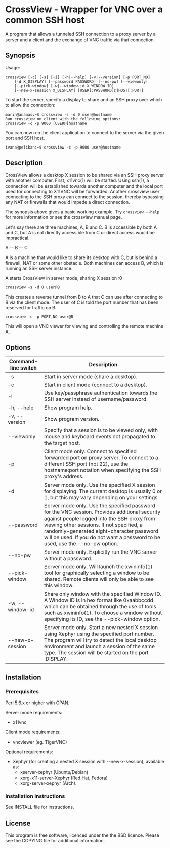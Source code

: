 # CrossView - Wrapper for VNC over a common SSH host #

A program that allows a tunneled SSH connection to a proxy server by a server and
a client and the exchange of VNC traffic via that connection.

## Synopsis ##

Usage:
```
crossview [-c] [-s] [-i] [-h|--help] [-v|--version] [-p PORT_NO]
	[-d X_DISPLAY] [--password PASSWORD] [--no-pw] [--viewonly]
	[--pick-window] [-w|--window-id X_WINDOW_ID]
	[--new-x-session X_DISPLAY] [USER[:PASSWORD]@]HOST[:PORT]
```

To start the server, specify a display to share and an SSH proxy over which to
allow the connection:

```
marin@ananas:~$ crossview -s -d 0 user@hostname
Run crossview on client with the following options:
crossview -c -p 9000 [USER@]hostname
```

You can now run the client application to connect to the server via the given
port and SSH host.

```
ivana@pelikan:~$ crossview -c -p 9000 user@hostname
```

## Description ##

CrossView allows a desktop X session to be shared via an SSH proxy server with
another computer. First, x11vnc(1) will be started. Using ssh(1), a connection
will be established towards another computer and the local port used for
connecting to X11VNC will be forwarded. Another crossview user connecting to the
SSH proxy can connect to the session, thereby bypassing any NAT or firewalls
that would impede a direct connection.

The synopsis above gives a basic working example. Try `crossview --help` for more
information or see the crossview manual page.

Let's say there are three machines, A, B and C. B is accessible by both A
and C, but A is not directly accessible from C or direct access would be
impractical.

A -- B -- C

A is a machine that would like to share its desktop with C, but is behind a
firewall, NAT or some other obstacle. Both machines can access B, which is
running an SSH server instance.

A starts CrossView in server mode, sharing X session :0

`crossview -s -d 0 user@B`

This creates a reverse tunnel from B to A that C can use after connecting to
B via the client mode. The user of C is told the port number that has been
reserved for traffic on B:

`crossview -c -p PORT_NO user@B`

This will open a VNC viewer for viewing and controlling the remote machine A.

## Options ##

| Command-line switch | Description |
| ------------------- | ----------- |
| -s | Start in server mode (share a desktop). |
| -c | Start in client mode (connect to a desktop). |
| -i | Use key/passphrase authentication towards the SSH server instead of username/password. |
| -h, --help | Show program help. |
| -v, --version | Show program version. |
| --viewonly | Specify that a session is to be viewed only, with mouse and keyboard events not propagated to the target host. |
| -p | Client mode only. Connect to specified forwarded port on proxy server. To connect to a different SSH port (not 22), use the hostname:port notation when specifying the SSH proxy's address. |
| -d | Server mode only. Use the specified X session for displaying. The current desktop is usually 0 or 1, but this may vary depending on your settings. |
| --password | Server mode only. Use the specified password for the VNC session. Provides additional security against people logged into the SSH proxy from viewing other sessions. If not specified, a randomly-generated eight-character password will be used. If you do not want a password to be used, use the --no-pw option. |
| --no-pw | Server mode only. Explicitly run the VNC server without a password. |
| --pick-window | Server mode only. Will launch the xwininfo(1) tool for graphically selecting a window to be shared. Remote clients will only be able to see this window. |
| -w, --window-id | Share only window with the specified Window ID. A Window ID is in hex format like 0xaabbccdd which can be obtained through the use of tools such as xwininfo(1). To choose a window without specifying its ID, see the --pick-window option. |
| --new-x-session | Server mode only. Start a new nested X session using Xephyr using the specified port number. The program will try to detect the local desktop environment and launch a session of the same type. The session will be started on the port :DISPLAY. |

## Installation ##

### Prerequisites ###

Perl 5.6.x or higher with CPAN.

Server mode requirements:
- x11vnc

Client mode requirements:
- vncviewer (eg. TigerVNC)

Optional requirements:
- Xephyr (for creating a nested X session with --new-x-session), available as:
  - xserver-xephyr (Ubuntu/Debian)
  - xorg-x11-server-Xephyr (Red Hat, Fedora)
  - xorg-server-xephyr (Arch).

### Installation instructions ###

See INSTALL file for instructions.

## License ##

This program is free software, licenced under the the BSD licence.
Please see the COPYING file for additional information.

